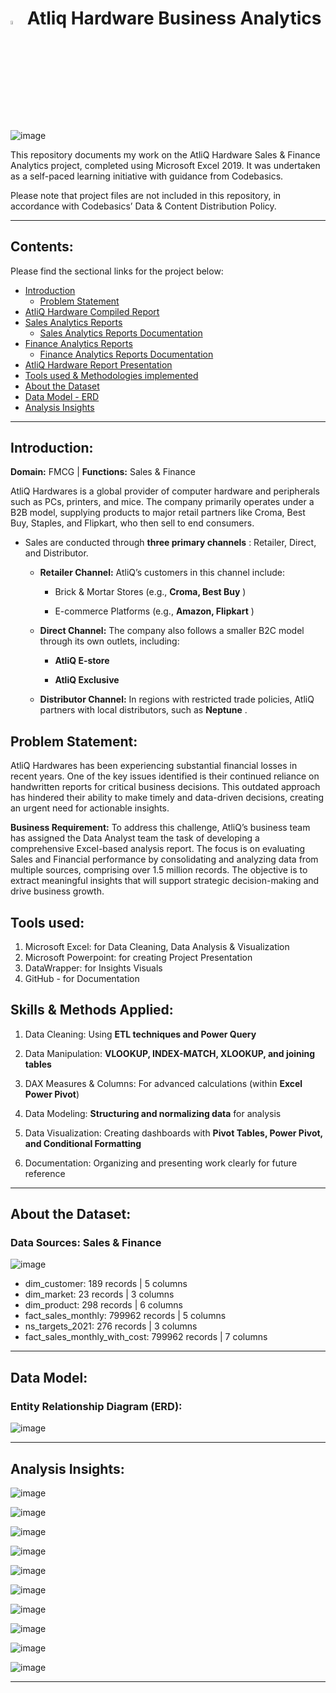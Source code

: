 # <img src="https://miro.medium.com/v2/resize:fit:1400/1*8bUjUiCWk0VhS8-lgAj0Og.png" width="4%" height="4%"> Atliq Hardware Business Analytics

![image](https://github.com/user-attachments/assets/a801a608-a51f-46e2-9615-e31f83df1ac2)



This repository documents my work on the AtliQ Hardware Sales & Finance Analytics project, completed using Microsoft Excel 2019. It was undertaken as a self-paced learning initiative with guidance from Codebasics.

Please note that project files are not included in this repository, in accordance with Codebasics’ Data & Content Distribution Policy.


---

## Contents:
Please find the sectional links for the project below:
- [Introduction](#introduction)
  - [Problem Statement](#problem-statement)
- [AtliQ Hardware Compiled Report](https://github.com/rahulnshakya/Excel-Sales-Analytics-Reports/blob/f439210facb997a255467cccb23e047e6a75e5fc/AtliQ%20Hardware%20Compiled%20Report.pdf)
- [Sales Analytics Reports](https://github.com/rahulnshakya/Excel-Sales-Analytics-Reports/tree/d31452511d580026064d0a23f241e5920f0c5026/Sales%20Analytics)
  - [Sales Analytics Reports Documentation](https://github.com/rahulnshakya/Excel-Sales-Analytics-Reports/blob/302f29a7b571a3d3134312b901b73bf2871a8ab9/Sales%20Analytics/Sales%20Analytics%20Reports%20Documentation.md)
- [Finance Analytics Reports](https://github.com/rahulnshakya/Excel-Sales-Analytics-Reports/tree/f439210facb997a255467cccb23e047e6a75e5fc/Finance%20Analytics)
  - [Finance Analytics Reports Documentation](https://github.com/rahulnshakya/Excel-Sales-Analytics-Reports/blob/f439210facb997a255467cccb23e047e6a75e5fc/Finance%20Analytics/Finance%20Analytics%20Reports%20Documentation.md)
- [AtliQ Hardware Report Presentation]()
- [Tools used & Methodologies implemented](#tools-used)
- [About the Dataset](#about-the-dataset)
- [Data Model - ERD](#data-model)
- [Analysis Insights](#analysis-insights)

---

## Introduction:
**Domain:** FMCG | **Functions:** Sales & Finance

AtliQ Hardwares is a global provider of computer hardware and peripherals such as PCs, printers, and mice. 
The company primarily operates under a B2B model, supplying products to major retail partners like Croma, Best Buy, Staples, and Flipkart, who then sell to end consumers.

  
- Sales are conducted through **three primary channels** : Retailer, Direct, and Distributor.

  * **Retailer Channel:**
       AtliQ’s customers in this channel include:
      
      
    - Brick & Mortar Stores (e.g., **Croma, Best Buy** )
      
      
    - E-commerce Platforms (e.g., **Amazon, Flipkart** )
  
  
  * **Direct Channel:**
       The company also follows a smaller B2C model through its own outlets, including:
      
      
     - **AtliQ E-store**
      
      
     - **AtliQ Exclusive**
  
  
  * **Distributor Channel:**
       In regions with restricted trade policies, AtliQ partners with local distributors, such as **Neptune** .

## Problem Statement:
 AtliQ Hardwares has been experiencing substantial financial losses in recent years. One of the key issues identified is their continued reliance on handwritten reports for critical business decisions. This outdated approach has hindered their ability to make timely and data-driven decisions, creating an urgent need for actionable insights.
 
**Business Requirement:**
 To address this challenge, AtliQ’s business team has assigned the Data Analyst team the task of developing a comprehensive Excel-based analysis report. The focus is on evaluating Sales and Financial performance by consolidating and analyzing data from multiple sources, comprising over 1.5 million records. The objective is to extract meaningful insights that will support strategic decision-making and drive business growth.


## Tools used:
1. Microsoft Excel: for Data Cleaning, Data Analysis & Visualization
2. Microsoft Powerpoint: for creating Project Presentation
3. DataWrapper: for Insights Visuals
4. GitHub - for Documentation

## Skills & Methods Applied:
1. Data Cleaning: Using **ETL techniques and Power Query**


2. Data Manipulation: **VLOOKUP, INDEX-MATCH, XLOOKUP, and joining tables**


3. DAX Measures & Columns: For advanced calculations (within **Excel Power Pivot**)


4. Data Modeling: **Structuring and normalizing data** for analysis


5. Data Visualization: Creating dashboards with **Pivot Tables, Power Pivot, and Conditional Formatting**


6. Documentation: Organizing and presenting work clearly for future reference



---

## About the Dataset:
### Data Sources: Sales & Finance

![image](https://github.com/user-attachments/assets/224e84ed-099a-4b7a-bc00-b8fdb78c3afc)


- dim_customer: 189 records | 5 columns
- dim_market: 23 records | 3 columns
- dim_product: 298 records | 6 columns
- fact_sales_monthly: 799962 records | 5 columns
- ns_targets_2021: 276 records | 3 columns
- fact_sales_monthly_with_cost: 799962 records | 7 columns


---

## Data Model:
### Entity Relationship Diagram (ERD):

![image](https://github.com/user-attachments/assets/05b07cb3-4539-4f87-b061-354810354f3a)


---

## Analysis Insights:

![image](https://github.com/user-attachments/assets/e6b80f65-71e6-4448-a55a-38de7ddbf28a)


![image](https://github.com/user-attachments/assets/0770322a-3b4b-4806-9453-ea2a411b179c)


![image](https://github.com/user-attachments/assets/3680b152-bdca-4c9a-bb86-d55a1cf59456)


![image](https://github.com/user-attachments/assets/4fdb2ebb-c6f6-449b-9c73-bb555e45a858)


![image](https://github.com/user-attachments/assets/a5ce4042-8566-4509-a2ce-b189894c84d3)


![image](https://github.com/user-attachments/assets/e56216b4-8d86-4d34-8898-609fad649a2f)


![image](https://github.com/user-attachments/assets/4ea2e2e1-adc7-4b08-b7c9-0308d827f623)


![image](https://github.com/user-attachments/assets/6e63063b-631c-4543-b615-c31c9b258753)


![image](https://github.com/user-attachments/assets/d1e0f458-f6e6-4969-a4e4-e1d0d19d9998)


![image](https://github.com/user-attachments/assets/02b9066e-dedb-41ff-a1b4-d43bc9f58cd1)


---

